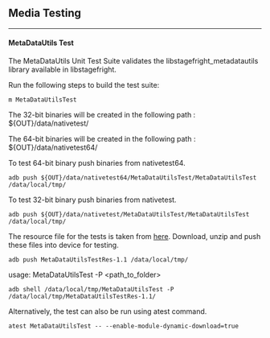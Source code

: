 ## Media Testing ##
---
#### MetaDataUtils Test
The MetaDataUtils Unit Test Suite validates the libstagefright_metadatautils library available in libstagefright.

Run the following steps to build the test suite:
```
m MetaDataUtilsTest
```

The 32-bit binaries will be created in the following path : ${OUT}/data/nativetest/

The 64-bit binaries will be created in the following path : ${OUT}/data/nativetest64/

To test 64-bit binary push binaries from nativetest64.
```
adb push ${OUT}/data/nativetest64/MetaDataUtilsTest/MetaDataUtilsTest /data/local/tmp/
```

To test 32-bit binary push binaries from nativetest.
```
adb push ${OUT}/data/nativetest/MetaDataUtilsTest/MetaDataUtilsTest /data/local/tmp/
```

The resource file for the tests is taken from [here](https://dl.google.com/android-unittest/media/frameworks/av/media/module/metadatautils/test/MetaDataUtilsTestRes-1.1.zip). Download, unzip and push these files into device for testing.

```
adb push MetaDataUtilsTestRes-1.1 /data/local/tmp/
```

usage: MetaDataUtilsTest -P \<path_to_folder\>
```
adb shell /data/local/tmp/MetaDataUtilsTest -P /data/local/tmp/MetaDataUtilsTestRes-1.1/
```
Alternatively, the test can also be run using atest command.

```
atest MetaDataUtilsTest -- --enable-module-dynamic-download=true
```
